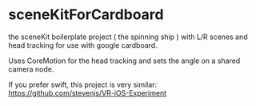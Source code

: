 # sceneKitForCardboard
the sceneKit boilerplate project ( the spinning ship ) with L/R scenes and head tracking for use with google cardboard.  

Uses CoreMotion for the head tracking and sets the angle on a shared camera node.

If you prefer swift, this project is very similar:
https://github.com/stevenjs/VR-iOS-Experiment

